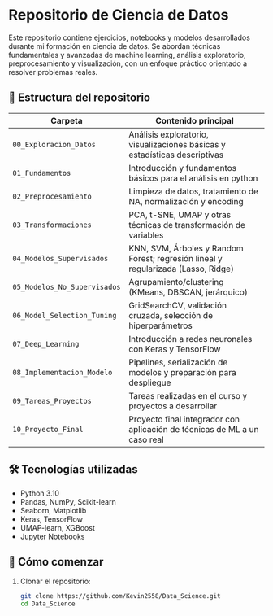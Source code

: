 # Repositorio de Ciencia de Datos

Este repositorio contiene ejercicios, notebooks y modelos desarrollados durante mi formación en ciencia de datos. Se abordan técnicas fundamentales y avanzadas de machine learning, análisis exploratorio, preprocesamiento y visualización, con un enfoque práctico orientado a resolver problemas reales.

## 📁 Estructura del repositorio

| Carpeta                         | Contenido principal                                                                 |
|---------------------------------|-------------------------------------------------------------------------------------|
| `00_Exploracion_Datos`          | Análisis exploratorio, visualizaciones básicas y estadísticas descriptivas          |
| `01_Fundamentos`                | Introducción y fundamentos básicos para el análisis en python                       |
| `02_Preprocesamiento`           | Limpieza de datos, tratamiento de NA, normalización y encoding                      |
| `03_Transformaciones`           | PCA, t-SNE, UMAP y otras técnicas de transformación de variables                    |
| `04_Modelos_Supervisados`       | KNN, SVM, Árboles y Random Forest; regresión lineal y regularizada (Lasso, Ridge)   |
| `05_Modelos_No_Supervisados`    | Agrupamiento/clustering (KMeans, DBSCAN, jerárquico)                                |
| `06_Model_Selection_Tuning`     | GridSearchCV, validación cruzada, selección de hiperparámetros                      |
| `07_Deep_Learning`              | Introducción a redes neuronales con Keras y TensorFlow                              |
| `08_Implementacion_Modelo`      | Pipelines, serialización de modelos y preparación para despliegue                   |
| `09_Tareas_Proyectos`           | Tareas realizadas en el curso y proyectos a desarrollar                             |
| `10_Proyecto_Final`             | Proyecto final integrador con aplicación de técnicas de ML a un caso real           |

## 🛠️ Tecnologías utilizadas

- Python 3.10
- Pandas, NumPy, Scikit-learn
- Seaborn, Matplotlib
- Keras, TensorFlow
- UMAP-learn, XGBoost
- Jupyter Notebooks

## 🚀 Cómo comenzar

1. Clonar el repositorio:
   ```bash
   git clone https://github.com/Kevin2558/Data_Science.git
   cd Data_Science
